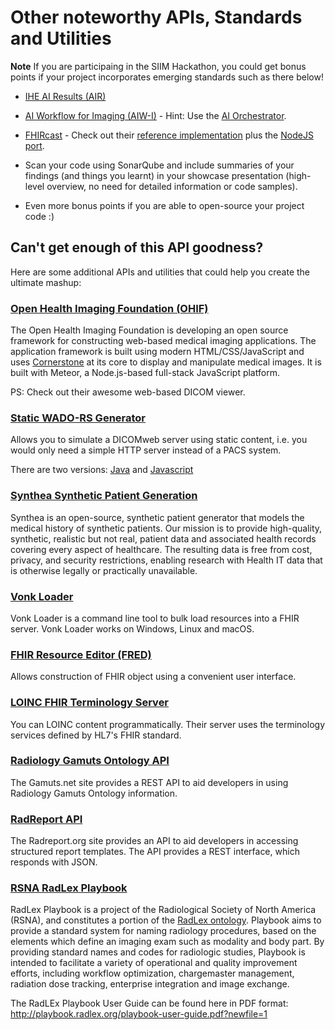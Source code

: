 # Other noteworthy APIs, Standards and Utilities
**Note** If you are participaing in the SIIM Hackathon, you could get bonus points if your project incorporates emerging standards such as there below!

* [IHE AI Results (AIR)](https://www.ihe.net/uploadedFiles/Documents/Radiology/IHE_RAD_Suppl_AIR_Rev1-0_PC_2020-03-10.pdf)

* [AI Workflow for Imaging (AIW-I)](https://wiki.ihe.net/index.php/Imaged-_Based_AI_Workflow_-_Brief_Proposal) - Hint: Use the [AI Orchestrator](../whats-new/2021.md).

* [FHIRcast](http://fhircast.org/) - Check out their [reference implementation](https://github.com/fhircast/sandbox) plus the [NodeJS port](https://github.com/fhircast/sandbox.js).

* Scan your code using SonarQube and include summaries of your findings (and things you learnt) in your showcase presentation (high-level overview, no need for detailed information or code samples).

* Even more bonus points if you are able to open-source your project code :)

## Can't get enough of this API goodness?
Here are some additional APIs and utilities that could help you create the ultimate mashup:

### [Open Health Imaging Foundation (OHIF)](http://ohif.org/)
The Open Health Imaging Foundation is developing an open source framework for constructing web-based medical imaging applications. The application framework is built using modern HTML/CSS/JavaScript and uses [Cornerstone](https://cornerstonejs.org/) at its core to display and manipulate medical images. It is built with Meteor, a Node.js-based full-stack JavaScript platform.

PS: Check out their awesome web-based DICOM viewer.

### [Static WADO-RS Generator](https://github.com/OHIF/static-wado) 
Allows you to simulate a DICOMweb server using static content, i.e. you would only need a simple HTTP server instead of a PACS system.

There are two versions: [Java](https://github.com/OHIF/static-wado-java) and [Javascript](https://github.com/OHIF/static-wado-js)

### [Synthea Synthetic Patient Generation](https://synthetichealth.github.io/synthea/)
Synthea is an open-source, synthetic patient generator that models the medical history of synthetic patients. Our mission is to provide high-quality, synthetic, realistic but not real, patient data and associated health records covering every aspect of healthcare. The resulting data is free from cost, privacy, and security restrictions, enabling research with Health IT data that is otherwise legally or practically unavailable.

### [Vonk Loader](https://simplifier.net/downloads/vonkloader) 
Vonk Loader is a command line tool to bulk load resources into a FHIR server. Vonk Loader works on Windows, Linux and macOS.

### [FHIR Resource Editor (FRED)](http://docs.smarthealthit.org/fred/)
Allows construction of FHIR object using a convenient user interface.

### [LOINC FHIR Terminology Server](https://loinc.org/fhir/)
You can LOINC content programmatically. Their server uses the terminology services defined by HL7's FHIR standard.

### [Radiology Gamuts Ontology API](http://www.gamuts.net/dev/)
The Gamuts.net site provides a REST API to aid developers in using Radiology Gamuts Ontology information.

### [RadReport API](tp://www.radreport.org/dev/)
The Radreport.org site provides an API to aid developers in accessing structured report templates. The API provides a REST interface, which responds with JSON.

###  [RSNA RadLex Playbook](hthttp://playbook.radlex.org/playbook/SearchRadlexAction)
RadLex Playbook is a project of the Radiological Society of North America (RSNA), and constitutes a portion of the [RadLex ontology](http://radlex.org/). Playbook aims to provide a standard system for naming radiology procedures, based on the elements which define an imaging exam such as modality and body part. By providing standard names and codes for radiologic studies, Playbook is intended to facilitate a variety of operational and quality improvement efforts, including workflow optimization, chargemaster management, radiation dose tracking, enterprise integration and image exchange.

The RadLEx Playbook User Guide can be found here in PDF format: 
http://playbook.radlex.org/playbook-user-guide.pdf?newfile=1
